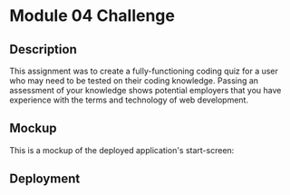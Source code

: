 # Module 04 Challenge

## Description

This assignment was to create a fully-functioning coding quiz for a user who may need to be tested on their coding knowledge. Passing an assessment of your knowledge shows potential employers that you have experience with the terms and technology of web development.

## Mockup

This is a mockup of the deployed application's start-screen:

## Deployment
